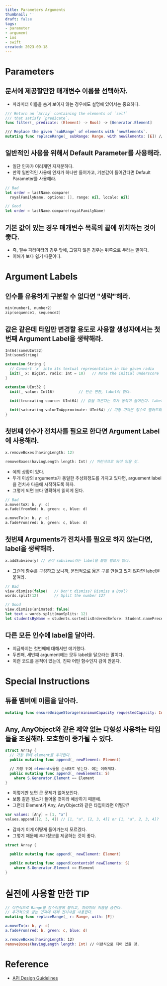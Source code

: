 ```yaml
---
title: Parameters Arguments
thumbnail: ''
draft: false
tags:
- parameter
- argument
- ios
- swift
created: 2023-09-18
---
```


# Parameters

## 문서에 제공할만한 매개변수 이름을 선택하자.

* 파라미터 이름을 숨겨 보이지 않는 경우에도 설명에 있어서는 중요하다.

````swift
/// Return an `Array` containing the elements of `self`
/// that satisfy `predicate`.
func filter(_ predicate: (Element) -> Bool) -> [Generator.Element]

/// Replace the given `subRange` of elements with `newElements`.
mutating func replaceRange(_ subRange: Range, with newElements: [E]) // subrange
````

## 일반적인 사용을 위해서 Default Parameter를 사용해라.

* 일단 인자가 여러개면 지저분하다.
* 만약 일반적인 사용에 인자가 하나만 들어가고, 기본값이 들어간다면 Default Parameter를 사용해라.

````swift
// Bad
let order = lastName.compare(
  royalFamilyName, options: [], range: nil, locale: nil)
````

````swift
// Good
let order = lastName.compare(royalFamilyName)
````

## 기본 값이 있는 경우 매개변수 목록의 끝에 위치하는 것이 좋다.

* 즉, 필수 파라미터의 경우 앞에, 그렇지 않은 경우는 뒤쪽으로 두라는 말이다.
* 이해가 보다 쉽기 때문이다.

# Argument Labels

## 인수를 유용하게 구분할 수 없다면 "생략"해라.

````swift
min(number1, number2)
zip(sequence1, sequence2)
````

## 값은 같은데 타입만 변경할 용도로 사용할 생성자에서는 첫번째 Argument Label을 생략해라.

````swift
Int64(someUInt32)
Int(someString)
````

````swift
extension String {
  // Convert `x` into its textual representation in the given radix
  init(_ x: BigInt, radix: Int = 10)   // Note the initial underscore
}

extension UInt32 {
  init(_ value: Int16)           // 단순 변환, label이 없다.
  
  init(truncating source: UInt64) // 값을 자른다는 추가 동작이 들어간다. label이 있다.

  init(saturating valueToApproximate: UInt64) // 가장 가까운 정수로 떨어트리는 동작이 있다.
}
````

## 첫번째 인수가 전치사를 필요로 한다면 Argument Label에 사용해라.

````swift
x.removeBoxes(havingLength: 12)

removeBoxes(havingLength length: Int) // 이런식으로 되어 있을 것.
````

* 예외 상황이 있다.
* 두개 이상의 arguments가 동일한 추상화정도를 가지고 있다면, arguement label을 전치사 다음에 시작하도록 하자.
* 그렇게 되면 보다 명확하게 읽히게 된다.

````swift
// Bad
a.move(toX: b, y: c)
a.fade(fromRed: b, green: c, blue: d)
````

````swift
a.moveTo(x: b, y: c)
a.fadeFrom(red: b, green: c, blue: d)
````

## 첫번째 Arguments가 전치사를 필요로 하지 않는다면, label을 생략해라.

````swift
x.addSubview(y) // 굳이 subviews라는 label을 붙일 필요가 없다.
````

* 그런데 함수를 구성하고 보니까, 문법적으로 옳은 구를 만들고 있지 않다면 label을 붙여라.

````swift
// Bad
view.dismiss(false)   // Don't dismiss? Dismiss a Bool?
words.split(12)       // Split the number 12?
````

````swift
// Good
view.dismiss(animated: false)
let text = words.split(maxSplits: 12)
let studentsByName = students.sorted(isOrderedBefore: Student.namePrecedes)
````

## 다른 모든 인수에 label을 달아라.

* 지금까지는 첫번째에 대해서만 얘기했다.
* 두번째, 세번째 argument에는 모두 label을 달으라는 말이다.
* 이런 코드를 본적이 있는데, 진짜 어떤 함수인지 감이 안온다.

# Special Instructions

## 튜플 멤버에 이름을 달아라.

````swift
mutating func ensureUniqueStorage(minimumCapacity requestedCapacity: Int, allocate: (_ byteCount: Int) -> UnsafePointer<Void>) -> (reallocated: Bool, capacityChanged: Bool)
````

## Any, AnyObject와 같은 제약 없는 다형성 사용하는 타입들을 조심해라. 모호함이 증가될 수 있다.

````swift
struct Array {
  // 가장 뒤에 element를 추가한다.
  public mutating func append(_ newElement: Element)

  // 가장 뒤에 elements들을 순서대로 넣는다. 얘는 여러개다.
  public mutating func append(_ newElements: S)
    where S.Generator.Element == Element
}
````

* 이렇게만 보면 큰 문제가 없어보인다. 
* 보통 같은 원소가 들어올 것이라 예상하기 때문에.
* 그런데 Element가 Any, AnyObject와 같은 타입이라면 어떨까?

````swift
var values: [Any] = [1, "a"]
values.append([2, 3, 4]) // [1, "a", [2, 3, 4]] or [1, "a", 2, 3, 4]?
````

* 갑자기 이게 어떻게 들어가는지 모르겠다.
* 그렇기 때문에 추가정보를 제공하는 것이 좋다.

````swift
struct Array {

  public mutating func append(_ newElement: Element)

  public mutating func append(contentsOf newElements: S)
    where S.Generator.Element == Element
}
````

# 실전에 사용할 만한 TIP

````swift
// 이런식으로 Range를 함수이름에 붙이고, 파라미터 이름을 숨긴다.
// 추가적으로 받는 인자에 대해 전치사를 사용한다.
mutating func replaceRange(_ r: Range, with: [E]) 

a.moveTo(x: b, y: c)
a.fadeFrom(red: b, green: c, blue: d)

x.removeBoxes(havingLength: 12)
removeBoxes(havingLength length: Int) // 이런식으로 되어 있을 것.
````

# Reference

* [API Design Guidelines](https://www.swift.org/documentation/api-design-guidelines/#naming)

